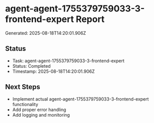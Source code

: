 # agent-agent-1755379759033-3-frontend-expert Report

Generated: 2025-08-18T14:20:01.906Z

## Status
- Task: agent-agent-1755379759033-3-frontend-expert
- Status: Completed
- Timestamp: 2025-08-18T14:20:01.906Z

## Next Steps
- Implement actual agent-agent-1755379759033-3-frontend-expert functionality
- Add proper error handling
- Add logging and monitoring

